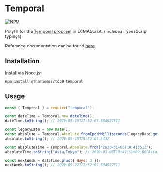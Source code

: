 # Temporal

[![NPM](https://nodeico.herokuapp.com/@thatiemsz/tc39-temporal.svg)](https://npmjs.com/package/@thatiemsz/tc39-temporal)

Polyfill for the [Temporal proposal](https://github.com/tc39/proposal-temporal) in ECMAScript. (includes TypesScript typings)

Reference documentation can be found [here](https://github.com/tc39/proposal-temporal/tree/e2349eee8a3b11e7929ea426a9f0e7a79cf10236/docs).

## Installation

Install via Node.js:
```
npm install @ThaTiemsz/tc39-temporal
```

## Usage

```js
const { Temporal } = require("temporal");

const dateTime = Temporal.now.dateTime();
dateTime.toString(); // 2020-05-15T17:52:07.534927511

const legacyDate = new Date();
const absolute = Temporal.Absolute.fromEpochMilliseconds(legacyDate.getTime());
absolute.toString(); // 2020-05-15T15:52:07.543Z

const absoluteTime = Temporal.Absolute.from("2020-01-03T10:41:51Z");
absoluteTime.toString("Asia/Tokyo"); // 2020-01-03T19:41:51+09:00[Asia/Tokyo]

const nextWeek = dateTime.plus({ days: 3 });
nextWeek.toString(); // 2020-05-22T17:52:07.534927511
```